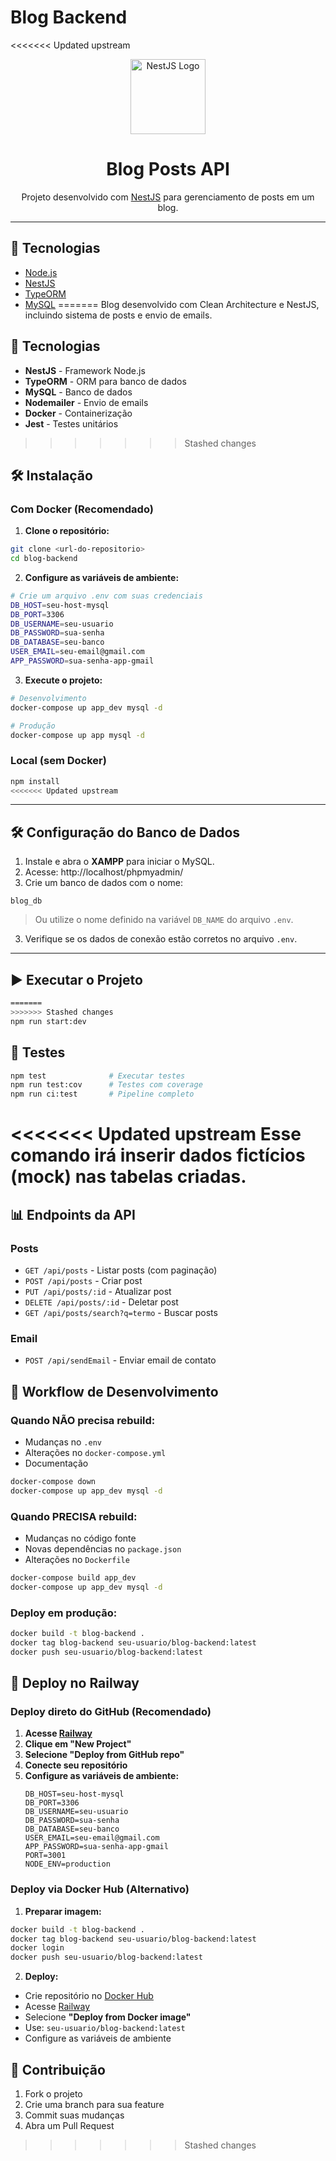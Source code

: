 # Blog Backend

<<<<<<< Updated upstream
<p align="center">
  <a href="https://nestjs.com/" target="_blank">
    <img src="https://nestjs.com/img/logo-small.svg" width="120" alt="NestJS Logo"  />
  </a>
</p>

<h1 align="center">Blog Posts API</h1>

<p align="center">
  Projeto desenvolvido com <a href="https://nestjs.com/" target="_blank">NestJS</a> para gerenciamento de posts em um blog.
</p>

---

## 🚀 Tecnologias

* [Node.js](https://nodejs.org/)
* [NestJS](https://nestjs.com/)
* [TypeORM](https://typeorm.io/)
* [MySQL](https://www.mysql.com/)
=======
Blog desenvolvido com Clean Architecture e NestJS, incluindo sistema de posts e envio de emails.

## 🚀 Tecnologias

- **NestJS** - Framework Node.js
- **TypeORM** - ORM para banco de dados
- **MySQL** - Banco de dados
- **Nodemailer** - Envio de emails
- **Docker** - Containerização
- **Jest** - Testes unitários
>>>>>>> Stashed changes

## 🛠️ Instalação

### Com Docker (Recomendado)

1. **Clone o repositório:**
```bash
git clone <url-do-repositorio>
cd blog-backend
```

2. **Configure as variáveis de ambiente:**
```bash
# Crie um arquivo .env com suas credenciais
DB_HOST=seu-host-mysql
DB_PORT=3306
DB_USERNAME=seu-usuario
DB_PASSWORD=sua-senha
DB_DATABASE=seu-banco
USER_EMAIL=seu-email@gmail.com
APP_PASSWORD=sua-senha-app-gmail
```

3. **Execute o projeto:**
```bash
# Desenvolvimento
docker-compose up app_dev mysql -d

# Produção
docker-compose up app mysql -d
```

### Local (sem Docker)

```bash
npm install
<<<<<<< Updated upstream
```

---

## 🛠️ Configuração do Banco de Dados

1. Instale e abra o **XAMPP** para iniciar o MySQL.
2. Acesse: http://localhost/phpmyadmin/
3. Crie um banco de dados com o nome:

```
blog_db
```

> Ou utilize o nome definido na variável `DB_NAME` do arquivo `.env`.

3. Verifique se os dados de conexão estão corretos no arquivo `.env`.

---

## ▶️ Executar o Projeto

```bash
=======
>>>>>>> Stashed changes
npm run start:dev
```

## 🧪 Testes

```bash
npm test              # Executar testes
npm run test:cov      # Testes com coverage
npm run ci:test       # Pipeline completo
```

<<<<<<< Updated upstream
Esse comando irá inserir dados fictícios (mock) nas tabelas criadas.
=======
## 📊 Endpoints da API

### Posts
- `GET /api/posts` - Listar posts (com paginação)
- `POST /api/posts` - Criar post
- `PUT /api/posts/:id` - Atualizar post
- `DELETE /api/posts/:id` - Deletar post
- `GET /api/posts/search?q=termo` - Buscar posts

### Email
- `POST /api/sendEmail` - Enviar email de contato



## 🔄 Workflow de Desenvolvimento

### **Quando NÃO precisa rebuild:**
- Mudanças no `.env`
- Alterações no `docker-compose.yml`
- Documentação

```bash
docker-compose down
docker-compose up app_dev mysql -d
```

### **Quando PRECISA rebuild:**
- Mudanças no código fonte
- Novas dependências no `package.json`
- Alterações no `Dockerfile`

```bash
docker-compose build app_dev
docker-compose up app_dev mysql -d
```

### **Deploy em produção:**
```bash
docker build -t blog-backend .
docker tag blog-backend seu-usuario/blog-backend:latest
docker push seu-usuario/blog-backend:latest
```


## 🚀 Deploy no Railway

### Deploy direto do GitHub (Recomendado)

1. **Acesse [Railway](https://railway.app)**
2. **Clique em "New Project"**
3. **Selecione "Deploy from GitHub repo"**
4. **Conecte seu repositório**
5. **Configure as variáveis de ambiente:**
   ```
   DB_HOST=seu-host-mysql
   DB_PORT=3306
   DB_USERNAME=seu-usuario
   DB_PASSWORD=sua-senha
   DB_DATABASE=seu-banco
   USER_EMAIL=seu-email@gmail.com
   APP_PASSWORD=sua-senha-app-gmail
   PORT=3001
   NODE_ENV=production
   ```

### Deploy via Docker Hub (Alternativo)

1. **Preparar imagem:**
```bash
docker build -t blog-backend .
docker tag blog-backend seu-usuario/blog-backend:latest
docker login
docker push seu-usuario/blog-backend:latest
```

2. **Deploy:**
- Crie repositório no [Docker Hub](https://hub.docker.com)
- Acesse [Railway](https://railway.app)
- Selecione **"Deploy from Docker image"**
- Use: `seu-usuario/blog-backend:latest`
- Configure as variáveis de ambiente

## 📝 Contribuição

1. Fork o projeto
2. Crie uma branch para sua feature
3. Commit suas mudanças
4. Abra um Pull Request
>>>>>>> Stashed changes
